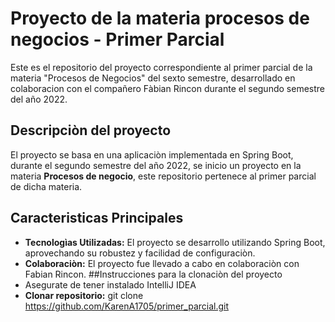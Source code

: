 # Proyecto de la materia procesos de negocios - Primer Parcial
Este es el repositorio del proyecto correspondiente al primer parcial de la materia "Procesos de Negocios" del sexto semestre, desarrollado en colaboracion con el compañero Fàbian Rincon durante el segundo semestre del año 2022.
## Descripciòn del proyecto
El proyecto se basa en una aplicaciòn implementada en Spring Boot, durante el segundo semestre del año 2022, se inicio un proyecto en la materia **Procesos de negocio**, este repositorio pertenece al primer parcial de dicha materia. 
## Caracteristicas Principales
* **Tecnologìas Utilizadas:** El proyecto se desarrollo utilizando Spring Boot, aprovechando su robustez y facilidad de configuraciòn.
* **Colaboraciòn:** El proyecto fue llevado a cabo en colaboraciòn con Fabian Rincon.
##Instrucciones para la clonaciòn del proyecto
* Asegurate de tener instalado IntelliJ IDEA
* **Clonar repositorio:** git clone https://github.com/KarenA1705/primer_parcial.git
